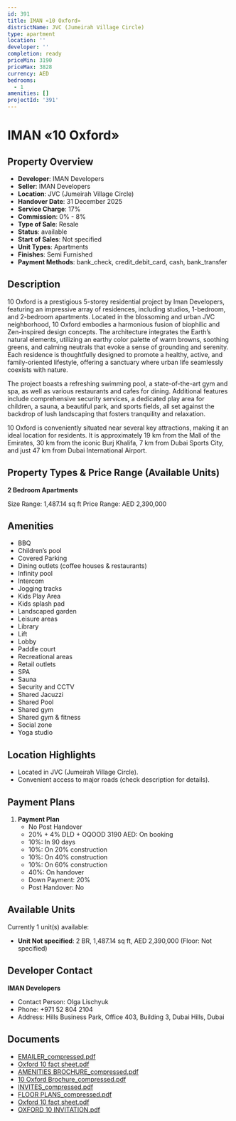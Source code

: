 ```yaml
---
id: 391
title: IMAN «10 Oxford»
districtName: JVC (Jumeirah Village Circle)
type: apartment
location: ''
developer: ''
completion: ready
priceMin: 3190
priceMax: 3828
currency: AED
bedrooms:
  - 1
amenities: []
projectId: '391'
---
```


# IMAN «10 Oxford»

## Property Overview
- **Developer**: IMAN Developers
- **Seller**: IMAN Developers
- **Location**: JVC (Jumeirah Village Circle)
- **Handover Date**: 31 December 2025
- **Service Charge**: 17%
- **Commission**: 0% - 8%
- **Type of Sale**: Resale
- **Status**: available
- **Start of Sales**: Not specified
- **Unit Types**: Apartments
- **Finishes**: Semi Furnished
- **Payment Methods**: bank_check, credit_debit_card, cash, bank_transfer

## Description
10 Oxford is a prestigious 5-storey residential project by Iman Developers, featuring an impressive array of residences, including studios, 1-bedroom, and 2-bedroom apartments. Located in the blossoming and urban JVC neighborhood, 10 Oxford embodies a harmonious fusion of biophilic and Zen-inspired design concepts. The architecture integrates the Earth’s natural elements, utilizing an earthy color palette of warm browns, soothing greens, and calming neutrals that evoke a sense of grounding and serenity. Each residence is thoughtfully designed to promote a healthy, active, and family-oriented lifestyle, offering a sanctuary where urban life seamlessly coexists with nature.

The project boasts a refreshing swimming pool, a state-of-the-art gym and spa, as well as various restaurants and cafes for dining. Additional features include comprehensive security services, a dedicated play area for children, a sauna, a beautiful park, and sports fields, all set against the backdrop of lush landscaping that fosters tranquility and relaxation.

10 Oxford is conveniently situated near several key attractions, making it an ideal location for residents. It is approximately 19 km from the Mall of the Emirates, 30 km from the iconic Burj Khalifa, 7 km from Dubai Sports City, and just 47 km from Dubai International Airport.

## Property Types & Price Range (Available Units)
**2 Bedroom Apartments**

Size Range: 1,487.14 sq ft
Price Range: AED 2,390,000

## Amenities
- BBQ
- Children’s pool
- Covered Parking
- Dining outlets  (coffee houses & restaurants)
- Infinity pool
- Intercom
- Jogging tracks
- Kids Play Area
- Kids splash pad
- Landscaped garden
- Leisure areas
- Library
- Lift
- Lobby
- Paddle court
- Recreational areas
- Retail outlets
- SPA
- Sauna
- Security and CCTV
- Shared Jacuzzi
- Shared Pool
- Shared gym
- Shared gym & fitness
- Social zone
- Yoga studio

## Location Highlights
- Located in JVC (Jumeirah Village Circle).
- Convenient access to major roads (check description for details).

## Payment Plans
1. **Payment Plan**
   - No Post Handover
   - 20% + 4% DLD + OQOOD 3190 AED: On booking
   - 10%: In 90 days
   - 10%: On 20% construction
   - 10%: On 40% construction
   - 10%: On 60% construction
   - 40%: On handover
   - Down Payment: 20%
   - Post Handover: No

## Available Units
Currently 1 unit(s) available:
- **Unit Not specified**: 2 BR, 1,487.14 sq ft, AED 2,390,000 (Floor: Not specified)

## Developer Contact
**IMAN Developers**
- Contact Person: Olga Lischyuk
- Phone: +971 52 804 2104
- Address: Hills Business Park, Office 403, Building 3, Dubai Hills, Dubai

## Documents
- [EMAILER_compressed.pdf](https://cdn.geniemap.net/2023/09/21/T2CzdsdrS44jC67CRqUbmx1SbYule5WsprjSITB8.pdf)
- [Oxford 10 fact sheet.pdf](https://cdn.geniemap.net/2023/09/14/Cw9GUHnCJPAJd66KH51JFVNmtDsrdlcnS4Hdm4f7.pdf)
- [AMENITIES BROCHURE_compressed.pdf](https://cdn.geniemap.net/2023/09/21/xZMK57FpBxlkK9kTK1FIY0O1oYpA1gqqac2FXesL.pdf)
- [10 Oxford Brochure_compressed.pdf](https://cdn.geniemap.net/2023/09/21/AHmPuW5noG224ODpTIv056R8HmXXwq405Eq2DHbr.pdf)
- [INVITES_compressed.pdf](https://cdn.geniemap.net/2023/09/21/XtPpdRrRfRrulbsxKNYzXm6yydKekF2sxYl64T7s.pdf)
- [FLOOR PLANS_compressed.pdf](https://cdn.geniemap.net/2023/09/21/sgKUFX9au4gWcmgRR6jiNW7gJpinKzuOYfwhMvxF.pdf)
- [Oxford 10 fact sheet.pdf](https://cdn.geniemap.net/2023/09/14/Cw9GUHnCJPAJd66KH51JFVNmtDsrdlcnS4Hdm4f7.pdf)
- [OXFORD 10 INVITATION.pdf](https://cdn.geniemap.net/2023/09/14/ifMVUKNbmGJIuChSupa8Ac4ZrYhY2uzFUmNKuwMR.pdf)
